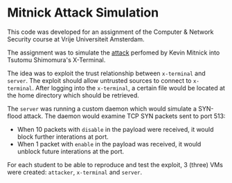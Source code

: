 # Mitnick Attack Simulation

This code was developed for an assignment of the Computer & Network Security course at Vrije Universiteit Amsterdam.

The assignment was to simulate the [attack](http://wiki.cas.mcmaster.ca/index.php/The_Mitnick_attack) perfomed by Kevin Mitnick into Tsutomu Shimomura's X-Terminal.

The idea was to exploit the trust relationship between `x-terminal` and `server`. The exploit should allow untrusted sources to connect to `x-terminal`. After logging into the `x-terminal`, a certain file would be located at the home directory which should be retrieved.

The `server` was running a custom daemon which would simulate a SYN-flood attack. The daemon would examine TCP SYN packets sent to port 513:
- When 10 packets with `disable` in the payload were received, it would block further interations at port.
- When 1 packet with `enable` in the payload was received, it would unblock future interations at the port.

For each student to be able to reproduce and test the exploit, 3 (three) VMs were created: `attacker`, `x-terminal` and `server`.
